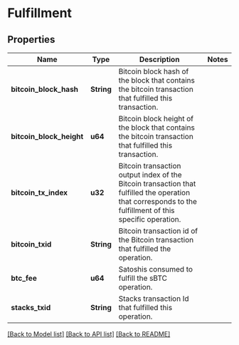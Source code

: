 # Fulfillment

## Properties

Name | Type | Description | Notes
------------ | ------------- | ------------- | -------------
**bitcoin_block_hash** | **String** | Bitcoin block hash of the block that contains the bitcoin transaction that fulfilled this transaction. | 
**bitcoin_block_height** | **u64** | Bitcoin block height of the block that contains the bitcoin transaction that fulfilled this transaction. | 
**bitcoin_tx_index** | **u32** | Bitcoin transaction output index of the Bitcoin transaction that fulfilled the operation that corresponds to the fulfillment of this specific operation. | 
**bitcoin_txid** | **String** | Bitcoin transaction id of the Bitcoin transaction that fulfilled the operation. | 
**btc_fee** | **u64** | Satoshis consumed to fulfill the sBTC operation. | 
**stacks_txid** | **String** | Stacks transaction Id that fulfilled this operation. | 

[[Back to Model list]](../README.md#documentation-for-models) [[Back to API list]](../README.md#documentation-for-api-endpoints) [[Back to README]](../README.md)



<!-- Auto-update: 2025-10-06T09:04:43.186068 -->
